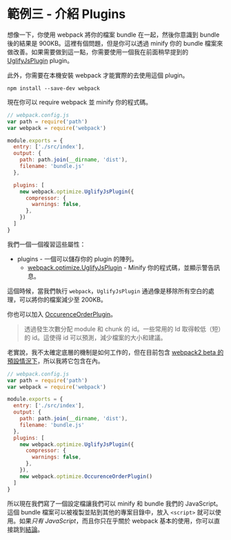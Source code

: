 # 範例三 - 介紹 Plugins

想像一下，你使用 webpack 將你的檔案 bundle 在一起，然後你意識到 bundle 後的結果是 900KB。這裡有個問題，但是你可以透過 minify 你的 bundle 檔案來做改善。如果需要做到這一點，你需要使用一個我在前面稍早提到的 [UglifyJsPlugin](https://webpack.github.io/docs/list-of-plugins.html#uglifyjsplugin) plugin。

此外，你需要在本機安裝 webpack 才能實際的去使用這個 plugin。

    npm install --save-dev webpack

現在你可以 require webpack 並 minify 你的程式碼。

```javascript
// webpack.config.js
var path = require('path')
var webpack = require('webpack')

module.exports = {
  entry: ['./src/index'],
  output: {
    path: path.join(__dirname, 'dist'),
    filename: 'bundle.js'
  },

  plugins: [
    new webpack.optimize.UglifyJsPlugin({
      compressor: {
        warnings: false,
      },
    })
  ]
}
```
我們一個一個複習這些屬性：

* plugins - 一個可以儲存你的 plugin 的陣列。
  * [webpack.optimize.UglifyJsPlugin](https://webpack.github.io/docs/list-of-plugins.html#uglifyjsplugin) - Minify 你的程式碼，並顯示警告訊息。

這個時候，當我們執行 `webpack`，`UglifyJsPlugin` 通過像是移除所有空白的處理，可以將你的檔案減少至 200KB。

你也可以加入 [OccurenceOrderPlugin](https://webpack.github.io/docs/list-of-plugins.html#occurrenceorderplugin)。

> 透過發生次數分配 module 和 chunk 的 id。一些常用的 Id 取得較低（短）的 id。這使得 id 可以預測，減少檔案的大小和建議。

老實說，我不太確定底層的機制是如何工作的，但在目前包含 [webpack2 beta 的預設情況下](https://gist.github.com/sokra/27b24881210b56bbaff7)，所以我將它包含在內。

```javascript
// webpack.config.js
var path = require('path')
var webpack = require('webpack')

module.exports = {
  entry: ['./src/index'],
  output: {
    path: path.join(__dirname, 'dist'),
    filename: 'bundle.js'
  },
  plugins: [
    new webpack.optimize.UglifyJsPlugin({
      compressor: {
        warnings: false,
      },
    }),
    new webpack.optimize.OccurenceOrderPlugin()
  ]
}
```

所以現在我們寫了一個設定檔讓我們可以 minify 和 bundle 我們的 JavaScript。這個 bundle 檔案可以被複製並貼到其他的專案目錄中，放入 `<script>` 就可以使用。如果*只有 JavaScript*，而且你只在乎關於 webpack 基本的使用，你可以直接跳到[結論](#conclusion)。
